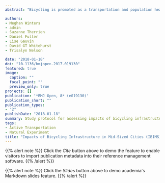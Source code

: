```yaml
---
abstract: "Bicycling is promoted as a transportation and population health strategy globally. Yet bicycling has low uptake in North America (1%–2% of trips) compared with European bicycling cities (15%–40% of trips) and shows marked sex and age trends. Safety concerns due to collisions with motor vehicles are primary barriers. To attract the broader population to bicycling, many cities are making investments in bicycle infrastructure. These interventions hold promise for improving population health given the potential for increased physical activity and improved safety, but such outcomes have been largely unstudied. In 2016, the City of Victoria, Canada, committed to build a connected network of infrastructure that separates bicycles from motor vehicles, designed to attract people of ‘all ages and abilities’ to bicycling. This natural experiment study examines the impacts of the City of Victoria’s investment in a bicycle network on active travel and safety outcomes. The specific objectives are to (1) estimate changes in active travel, perceived safety and bicycle safety incidents; (2) analyse spatial inequities in access to bicycle infrastructure and safety incidents; and (3) assess health-related economic benefits. The study is in three Canadian cities (intervention: Victoria; comparison: Kelowna, Halifax). We will administer population-based surveys in 2016, 2018 and 2021 (1000 people/city). The primary outcome is the proportion of people reporting bicycling. Secondary outcomes are perceived safety and bicycle safety incidents. Spatial analyses will compare the distribution of bicycle infrastructure and bicycle safety incidents across neighbourhoods and across time. We will also calculate the economic benefits of bicycling using WHO’s Health Economic Assessment Tool."

authors:
- Meghan Winters
- admin
- Suzanne Therrien
- Daniel Fuller
- Lise Gauvin
- David GT Whitehurst
- Trisalyn Nelson

date: "2018-01-18"
doi: "10.1136/bmjopen-2017-019130"
featured: true
image:
  caption: ""
  focal_point: ""
  preview_only: true
projects: []
publication: '*BMJ Open, 8* (e019130)'
publication_short: ""
publication_types:
- "2"
publishDate: "2018-01-18"
summary: Study protocol for assessing impacts of bicycling infrastructure on mid-sized cities.
tags:
- Active Transportation
- Natural Experiment
title: "Impacts of Bicycling Infrastructure in Mid-Sized Cities (IBIMS): Protocol for a Natural Experiment Study"
---
```


{{% alert note %}}
Click the *Cite* button above to demo the feature to enable visitors to import publication metadata into their reference management software.
{{% /alert %}}

{{% alert note %}}
Click the *Slides* button above to demo academia's Markdown slides feature.
{{% /alert %}}
